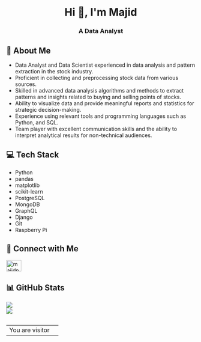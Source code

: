 <h1 align="center">Hi 👋, I'm Majid</h1>
<h3 align="center">A Data Analyst</h3>

## 💫 About Me
- Data Analyst and Data Scientist experienced in data analysis and pattern extraction in the stock industry.
- Proficient in collecting and preprocessing stock data from various sources.
- Skilled in advanced data analysis algorithms and methods to extract patterns and insights related to buying and selling points of stocks.
- Ability to visualize data and provide meaningful reports and statistics for strategic decision-making.
- Experience using relevant tools and programming languages such as Python, and SQL.
- Team player with excellent communication skills and the ability to interpret analytical results for non-technical audiences.

## 💻 Tech Stack

* Python
* pandas
* matplotlib
* scikit-learn
* PostgreSQL
* MongoDB
* GraphQL
* Django
* Git
* Raspberry Pi 

## 🔗 Connect with Me
<a href="mailto:majidpy89@gmail.com" target="_blank"><img align="center" src="https://upload.wikimedia.org/wikipedia/commons/thumb/7/7e/Gmail_icon_%282020%29.svg/512px-Gmail_icon_%282020%29.svg.png?20221017173631" alt="majidpy89" height="30" width="40" /></a>
<!-- * [LinkedIn](https://www.linkedin.com/in/majid-shajari/)
* [Personal Website](https://www.example.com/) -->

## 📊 GitHub Stats

<!--![](https://github-readme-stats.vercel.app/api?username=MajidShajari&theme=shades-of-purple&hide_border=false&include_all_commits=true&count_private=false)<br/> -->
![](https://github-readme-streak-stats.herokuapp.com/?user=MajidShajari&theme=shades-of-purple&hide_border=false)<br/>
![](https://github-readme-stats.vercel.app/api/top-langs/?username=MajidShajari&theme=shades-of-purple&hide_border=false&include_all_commits=true&count_private=false&layout=compact)

<!-- ## 🏆 Top Projects

* [Project 1](https://github.com/user/project1) - Description of project
* [Project 2](https://github.com/user/project2) - Description of project
* [Project 3](https://github.com/user/project3) - Description of project

## 📚 Certifications & Training

* Certification 1 - Issuing organization
* Certification 2 - Issuing organization
* Training course 1 - Training provider
* Training course 2 - Training provider
 -->
## 

<table align="center">
  <tr>
    <td>You are visitor</td>
    <td><img src="https://profile-counter.glitch.me/MajidShajari/count.svg" alt="" /></td>
  </tr>
</table>
